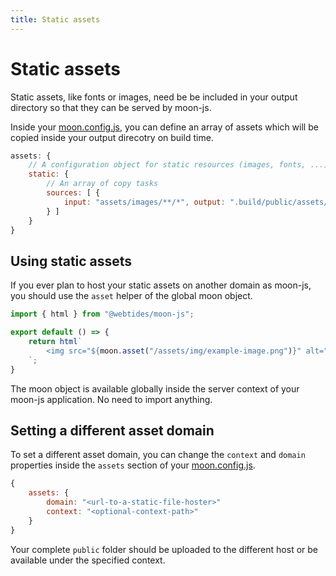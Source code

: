 ```yaml
---
title: Static assets
---
```


# Static assets

Static assets, like fonts or images, need be be included in your output directory
so that they can be served by moon-js.

Inside your [moon.config.js](/configuration#assets), you can define an array
of assets which will be copied inside your output direcotry on build time.

```js
assets: {
    // A configuration object for static resources (images, fonts, ...)
    static: {
        // An array of copy tasks
        sources: [ {
            input: "assets/images/**/*", output: ".build/public/assets/images"
        } ]
    }
}
```

## Using static assets

If you ever plan to host your static assets on another domain as moon-js, you should use the `asset` helper
of the global moon object.

```js
import { html } from "@webtides/moon-js";

export default () => {
    return html`
        <img src="${moon.asset("/assets/img/example-image.png")}" alt="An example image" />
    `;
}
```

The moon object is available globally inside the server context of your moon-js application. No need to import anything.


## Setting a different asset domain

To set a different asset domain, you can change the `context` and `domain` properties inside the `assets` section of your [moon.config.js](/configuration#assets).

```js
{
    assets: {
        domain: "<url-to-a-static-file-hoster>"
        context: "<optional-context-path>"
    }
}
```
Your complete `public` folder should be uploaded to the different host or be available under the specified context.
